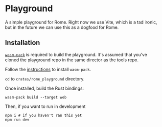 # Playground

A simple playground for Rome. Right now we use Vite, which is a 
tad ironic, but in the future we can use this as a dogfood for Rome.

## Installation

[`wasm-pack`](https://github.com/rustwasm/wasm-pack) is 
required to build the playground. It's assumed that you've
cloned the playground repo in the same director as the tools repo.

Follow the [instructions](https://rustwasm.github.io/wasm-pack/installer/) to install `wasm-pack`. 

`cd` to `crates/rome_playground` directory.

Once installed, build the Rust bindings:

```shell
wasm-pack build --target web
```

Then, if you want to run in development 

```shell
npm i # if you haven't ran this yet
npm run dev
```
